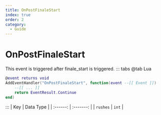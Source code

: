 ```yaml
---
title: OnPostFinaleStart
index: true
order: 2
category:
  - Guide
---
```


# OnPostFinaleStart
This event is triggered after finale_start is triggered.
::: tabs
@tab Lua
```lua
@event returns void
AddEventHandler("OnPostFinaleStart", function(event --[[ Event ]])
    --[[ ... ]]
    return EventResult.Continue
end)
```

:::
|    Key   | Data Type |
| :------: | :-------: |
| `rushes` |   `int`   |
